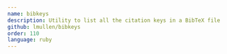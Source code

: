 ```yaml
---
name: bibkeys
description: Utility to list all the citation keys in a BibTeX file
github: lmullen/bibkeys
order: 110
language: ruby
---
```

